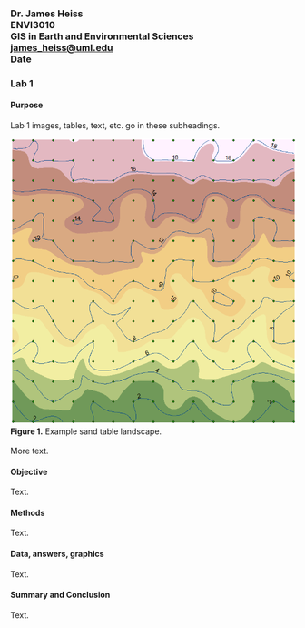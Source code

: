 ### Dr. James Heiss <br> ENVI3010 <br> GIS in Earth and Environmental Sciences <br> james_heiss@uml.edu <br> Date
### Lab 1

#### Purpose
Lab 1 images, tables, text, etc. go in these subheadings.

![hover-over text](SandTable.png)
<br>
**Figure 1.** Example sand table landscape.
<br><br>
More text.


#### Objective
Text.
#### Methods
Text.
#### Data, answers, graphics
Text.
#### Summary and Conclusion
Text.

